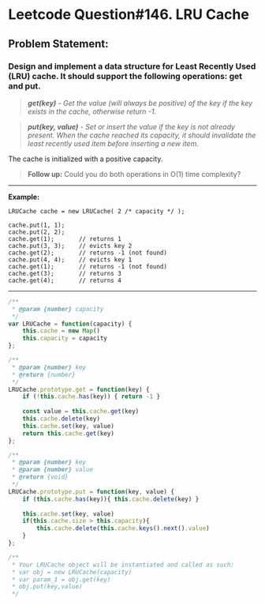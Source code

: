 # Leetcode Question#146. LRU Cache

## Problem Statement:

### Design and implement a data structure for Least Recently Used (LRU) cache. It should support the following operations: get and put.

> _**get(key)** - Get the value (will always be positive) of the key if the key exists in the cache, otherwise return -1._

> _**put(key, value)** - Set or insert the value if the key is not already present. When the cache reached its capacity, it should invalidate the least recently used item before inserting a new item._

The cache is initialized with a positive capacity.

> **Follow up:**
Could you do both operations in O(1) time complexity?

---

**Example:**

```
LRUCache cache = new LRUCache( 2 /* capacity */ );

cache.put(1, 1);
cache.put(2, 2);
cache.get(1);       // returns 1
cache.put(3, 3);    // evicts key 2
cache.get(2);       // returns -1 (not found)
cache.put(4, 4);    // evicts key 1
cache.get(1);       // returns -1 (not found)
cache.get(3);       // returns 3
cache.get(4);       // returns 4
```
---

```javascript
/**
 * @param {number} capacity
 */
var LRUCache = function(capacity) {
    this.cache = new Map()
    this.capacity = capacity
};

/** 
 * @param {number} key
 * @return {number}
 */
LRUCache.prototype.get = function(key) {
    if (!this.cache.has(key)) { return -1 }
    
    const value = this.cache.get(key)
    this.cache.delete(key)
    this.cache.set(key, value)
    return this.cache.get(key)
};

/** 
 * @param {number} key 
 * @param {number} value
 * @return {void}
 */
LRUCache.prototype.put = function(key, value) {
    if (this.cache.has(key)){ this.cache.delete(key) }
    
    this.cache.set(key, value)
    if(this.cache.size > this.capacity){
        this.cache.delete(this.cache.keys().next().value)
    }
};

/** 
 * Your LRUCache object will be instantiated and called as such:
 * var obj = new LRUCache(capacity)
 * var param_1 = obj.get(key)
 * obj.put(key,value)
 */
 ```
